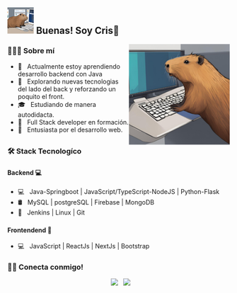 
        
<h2><img src="https://github.com/zotel1/encriptador-challenge/blob/main/img/logo-carpi-edit.png" width="60"> Buenas! Soy Cris🧉 </h2>
<img align="right" alt="GIF" src="https://github.com/zotel1/encriptador-challenge/blob/main/img/carpi-pc.png" width="230"/>

<h3> 👨🏻‍💻 Sobre mí </h3>

- 🔭 &nbsp; Actualmente estoy aprendiendo desarrollo backend con Java
- 🤔 &nbsp; Explorando nuevas tecnologias del lado del back y reforzando un poquito el front.
- 🎓 &nbsp; Estudiando de manera autodidacta.
- 💼 &nbsp; Full Stack developer en formación.
- 🌱 &nbsp; Entusiasta por el desarrollo web. 

## <h3>🛠 Stack Tecnologíco</h3>

### <h4>Backend 💻</h4>

- 💻 &nbsp; Java-Springboot | JavaScript/TypeScript-NodeJS | Python-Flask
- 🛢 &nbsp; MySQL | postgreSQL | Firebase | MongoDB
- 🔧 &nbsp; Jenkins | Linux | Git

### <h4>Frontendend 📲</h4>

- 💻 &nbsp; JavaScript | ReactJs | NextJs | Bootstrap


<h3> 🤝🏻 Conecta conmigo! </h3>

<p align="center">
&nbsp; <a href="https://www.linkedin.com/in/cristian-sigel-3b9573211" target="_blank" rel="noopener noreferrer"><img src="https://img.icons8.com/plasticine/100/000000/linkedin.png" width="50" /></a>
&nbsp; <a href="https://zotelsigel@gmail.com" target="_blank" rel="noopener noreferrer"><img src="https://img.icons8.com/plasticine/100/000000/gmail.png"  width="50" /></a>
</p>

